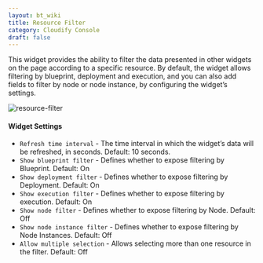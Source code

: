 ```yaml
---
layout: bt_wiki
title: Resource Filter
category: Cloudify Console
draft: false
---
```


This widget provides the ability to filter the data presented in other widgets on the page according to a specific resource. 
By default, the widget allows filtering by blueprint, deployment and execution, and you can also add fields to filter by node or node instance, by configuring the widget’s settings. 

![resource-filter]( /images/ui/widgets/resource_filter.png )


#### Widget Settings 
* `Refresh time interval` - The time interval in which the widget’s data will be refreshed, in seconds. Default: 10 seconds.
* `Show blueprint filter` - Defines whether to expose filtering by Blueprint. Default: On
* `Show deployment filter` - Defines whether to expose filtering by Deployment. Default: On
* `Show execution filter` - Defines whether to expose filtering by execution. Default: On
* `Show node filter` - Defines whether to expose filtering by Node. Default: Off
* `Show node instance filter` - Defines whether to expose filtering by Node Instances. Default: Off
* `Allow multiple selection` - Allows selecting more than one resource in the filter. Default: Off
